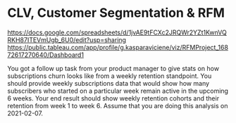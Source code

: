 # CLV, Customer Segmentation & RFM

https://docs.google.com/spreadsheets/d/1jvAE9tFCXc2JRQWr2YZt1KwnVQRKH87ITEVmUgb_6U0/edit?usp=sharing
https://public.tableau.com/app/profile/g.kasparaviciene/viz/RFMProject_16872617270640/Dashboard1

You got a follow up task from your product manager to give stats on how subscriptions churn looks like from a weekly retention standpoint. You should provide weekly subscriptions data that would show how many subscribers who started on a particular week remain active in the upcoming 6 weeks. Your end result should show weekly retention cohorts and their retention from week 1 to week 6. Assume that you are doing this analysis on 2021-02-07.

